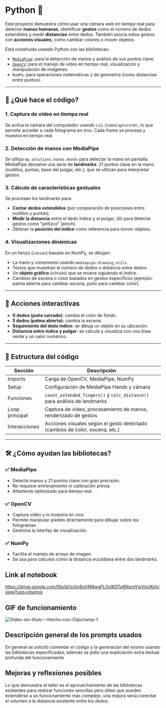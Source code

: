 # Python 🐍

Este proyecto demuestra cómo usar una cámara web en tiempo real para detectar **manos humanas**, identificar **gestos** como el número de dedos extendidos y medir **distancias** entre dedos. También asocia estos gestos con **acciones visuales**, como cambiar colores o mover objetos.

Está construido usando Python con las bibliotecas:

* [`MediaPipe`](https://developers.google.com/mediapipe): para la detección de manos y análisis de sus puntos clave.
* [`OpenCV`](https://opencv.org/): para el manejo de video en tiempo real, visualización y manipulación de imágenes.
* `NumPy`: para operaciones matemáticas y de geometría (como distancias entre puntos).

---

## 🧠 ¿Qué hace el código?

### 1. **Captura de video en tiempo real**

Se activa la cámara del computador usando `cv2.VideoCapture(0)`, lo que permite acceder a cada fotograma en vivo. Cada frame se procesa y muestra en tiempo real.

### 2. **Detección de manos con MediaPipe**

Se utiliza `mp.solutions.hands.Hands` para detectar la mano en pantalla. MediaPipe devuelve una serie de **landmarks**: 21 puntos clave en la mano (nudillos, puntas, base del pulgar, etc.), que se utilizan para interpretar gestos.

### 3. **Cálculo de características gestuales**

Se procesan los landmarks para:

* **Contar dedos extendidos** (por comparación de posiciones entre nudillos y puntas).
* **Medir la distancia** entre el dedo índice y el pulgar, útil para detectar gestos como “pellizco” (pinch).
* Obtener la **posición del índice** como referencia para mover objetos.

### 4. **Visualizaciones dinámicas**

En un lienzo (`canvas`) basado en NumPy, se dibujan:

* La mano y conexiones usando `mediapipe.drawing_utils`.
* Textos que muestran el número de dedos o distancia entre dedos.
* Un **objeto gráfico** (círculo) que se mueve siguiendo el índice.
* Cambios de escena o color basados en gestos específicos (ejemplo: palma abierta para cambiar escena, puño para cambiar color).

---

## 🔄 Acciones interactivas

* **0 dedos (puño cerrado):** cambia el color de fondo.
* **5 dedos (palma abierta):** cambia la escena.
* **Seguimiento del dedo índice:** se dibuja un objeto en su ubicación.
* **Distancia entre índice y pulgar:** se calcula y visualiza con una línea verde y un valor numérico.

---

## 🧩 Estructura del código

| Sección        | Descripción                                                                 |
| -------------- | --------------------------------------------------------------------------- |
| Imports        | Carga de OpenCV, MediaPipe, NumPy                                           |
| Setup          | Configuración de MediaPipe Hands y cámara                                   |
| Funciones      | `count_extended_fingers()` y `calc_distance()` para análisis de landmarks   |
| Loop principal | Captura de video, procesamiento de manos, renderizado de gestos             |
| Interacciones  | Acciones visuales según el gesto detectado (cambios de color, escena, etc.) |

---

## 🛠️ ¿Cómo ayudan las bibliotecas?

### ✅ MediaPipe

* Detecta manos y 21 puntos clave con gran precisión.
* No requiere entrenamiento ni calibración previa.
* Altamente optimizado para tiempo real.

### ✅ OpenCV

* Captura video y lo muestra en vivo.
* Permite manipular pixeles directamente para dibujar sobre los fotogramas.
* Gestiona la interfaz de visualización.

### ✅ NumPy

* Facilita el manejo de arrays de imagen.
* Se usa para cálculos como la distancia euclidiana entre dos landmarks.

## Link al notebook

https://drive.google.com/file/d/1o3m8oVNNwgFL0sIKDTo6NoreYwVpUKeh/view?usp=sharing

## GIF de funcionamiento

![Vídeo-sin-título-‐-Hecho-con-Clipchamp-_1_](https://github.com/user-attachments/assets/601e3f5c-58a8-40d1-ae4b-4f7a64a11556)

## Descripción general de los prompts usados

En general se solicitó comentar el código y la generación del mismo usando las bibliotecas especificadas, además se pidío una explicación extra textual profunda del funcionamiento

## Mejoras y reflexiones posibles

Lo que demuestra el taller es el aprovechamiento de las bibliotecas existentes para realizar funciones sencillas pero útiles que pueden extenderse a un funcionamiento más complejo, una mejora sería conectar el volumen a la distancia existente entre los dedos.






